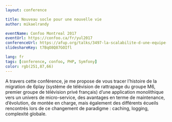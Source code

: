 ```yaml
---
layout: conference

title: Nouveau socle pour une nouvelle vie
author: mikaelrandy

eventName: Confoo Montreal 2017
eventUrl: https://confoo.ca/fr/yul2017
conferenceUrl: https://afup.org/talks/3497-la-scalabilite-d-une-equipe-d-un-pole-technique
slideshareKey: t7BqO8Q87GOIfl

lang: fr
tags: [conference, confoo, PHP, Symfony]
color: rgb(251,87,66) 
---
```


A travers cette conférence, je me propose de vous tracer l’histoire de la migration de 6play (système de télévision de rattrapage du groupe M6, premier groupe de télévision privé français) d’une application monolithique vers un univers de micro-service, des avantages en terme de maintenance, d’évolution, de montée en charge, mais également des différents écueils rencontrés lors de ce changement de paradigme : caching, logging, complexité globale.